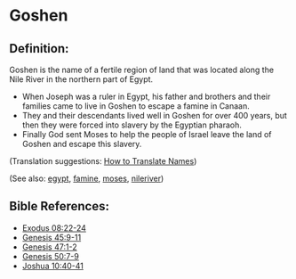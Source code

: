 # Goshen #

## Definition: ##

Goshen is the name of a fertile region of land that was located along the Nile River in the northern part of Egypt.

 * When Joseph was a ruler in Egypt, his father and brothers and their families came to live in Goshen to escape a famine in Canaan.
 * They and their descendants lived well in Goshen for over 400 years, but then they were forced into slavery by the Egyptian pharaoh.
 * Finally God sent Moses to help the people of Israel leave the land of Goshen and escape this slavery.

(Translation suggestions: [How to Translate Names](https://git.door43.org/Door43/en-ta-translate-vol1/src/master/content/translate_names.md))

(See also: [egypt](../other/egypt.md), [famine](../other/famine.md), [moses](../other/moses.md), [nileriver](../other/nileriver.md))

## Bible References: ##

* [Exodus 08:22-24](https://door43.org/en/bible/notes/exo/08/22)
* [Genesis 45:9-11](https://door43.org/en/bible/notes/gen/45/09)
* [Genesis 47:1-2](https://door43.org/en/bible/notes/gen/47/01)
* [Genesis 50:7-9](https://door43.org/en/bible/notes/gen/50/07)
* [Joshua 10:40-41](https://door43.org/en/bible/notes/jos/10/40)

